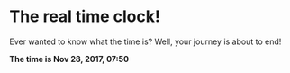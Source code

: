 # The real time clock!

Ever wanted to know what the time is? Well, your journey is about to end!

**The time is Nov 28, 2017, 07:50**